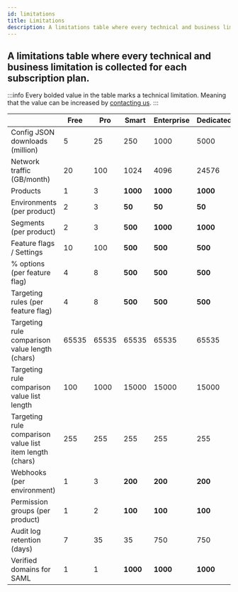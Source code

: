 ```yaml
---
id: limitations
title: Limitations
description: A limitations table where every technical and business limitation is collected for each subscription plan.
---
```


## A limitations table where every technical and business limitation is collected for each subscription plan.

:::info Every bolded value in the table marks a technical limitation. Meaning that the value can be increased by [contacting us](https://configcat.com/support/).
:::

|                                                          | Free  | Pro   | Smart    | Enterprise | Dedicated | Student | Teacher |
| -------------------------------------------------------- | ----- | ----- | -------- | ---------- | --------- | ------- | ------- |
| Config JSON downloads  (million)                         | 5     | 25    | 250      | 1000       | 5000      | 25      | 5       |
| Network traffic (GB/month)                               | 20    | 100   | 1024     | 4096       | 24576     | 100     | 100     |
| Products                                                 | 1     | 3     | **1000** | **1000**   | **1000**  | 3       | 1000    |
| Environments (per product)                               | 2     | 3     | **50**   | **50**     | **50**    | 3       | 2       |
| Segments (per product)                                   | 2     | 3     | **500**  | **1000**   | **1000**  | 3       | 3       |
| Feature flags / Settings                                 | 10    | 100   | **500**  | **500**    | **500**   | 1000    | 10      |
| % options (per feature flag)                             | 4     | 8     | **500**  | **500**    | **500**   | 8       | 4       |
| Targeting rules (per feature flag)                       | 4     | 8     | **500**  | **500**    | **500**   | 8       | 4       |
| Targeting rule comparison value length (chars)           | 65535 | 65535 | 65535    | 65535      | 65535     | 65535   | 65535   |
| Targeting rule comparison value list length              | 100 | 1000 | 15000    | 15000      | 15000     | 1000   | 1000   |
| Targeting rule comparison value list item length (chars) | 255   | 255   | 255      | 255        | 255       | 255     | 255     |
| Webhooks (per environment)                               | 1     | 3     | **200**  | **200**    | **200**   | 3       | 1       |
| Permission groups (per product)                          | 1     | 2     | **100**  | **100**    | **100**   | 2       | 3       |
| Audit log retention (days)                               | 7     | 35    | 35       | 750        | 750       | 35      | 7       |
| Verified domains for SAML                                | 1     | 1     | **1000** | **1000**   | **1000**  | 1       | 1       |

